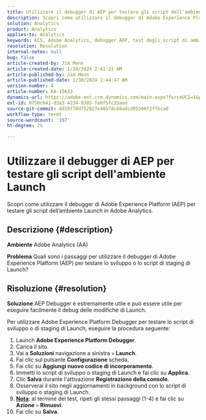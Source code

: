 ```yaml
---
title: Utilizzare il debugger di AEP per testare gli script dell'ambiente Launch
description: Scopri come utilizzare il debugger di Adobe Experience Platform (AEP) per testare gli script dell’ambiente Launch in Adobe Analytics.
solution: Analytics
product: Analytics
applies-to: Analytics
keywords: KCS, Adobe Analytics, debugger AEP, test degli script di ambiente Launch, Adobe Experience Platform, Procedura
resolution: Resolution
internal-notes: null
bug: false
article-created-by: Jim Menn
article-created-date: 1/30/2024 2:41:21 AM
article-published-by: Jim Menn
article-published-date: 1/30/2024 2:44:47 AM
version-number: 4
article-number: KA-15633
dynamics-url: https://adobe-ent.crm.dynamics.com/main.aspx?forceUCI=1&pagetype=entityrecord&etn=knowledgearticle&id=ae299c0a-19bf-ee11-9079-6045bd006268
exl-id: 0750c641-d3a3-4234-9305-fe6f5fc33aed
source-git-commit: dd19f78d752827e48b7dc68adcd95500f2ffbca0
workflow-type: tm+mt
source-wordcount: '197'
ht-degree: 2%

---
```


# Utilizzare il debugger di AEP per testare gli script dell&#39;ambiente Launch


Scopri come utilizzare il debugger di Adobe Experience Platform (AEP) per testare gli script dell’ambiente Launch in Adobe Analytics.

## Descrizione {#description}


<b>Ambiente</b>
Adobe Analytics (AA)

<b>Problema</b>
Quali sono i passaggi per utilizzare il debugger di Adobe Experience Platform (AEP) per testare lo sviluppo o lo script di staging di Launch?


## Risoluzione {#resolution}


<b>Soluzione</b>
AEP Debugger è estremamente utile e può essere utile per eseguire facilmente il debug delle modifiche di Launch.

Per utilizzare Adobe Experience Platform Debugger per testare lo script di sviluppo o di staging di Launch, eseguire la procedura seguente:

1. Launch <b>Adobe Experience Platform Debugger</b>.
2. Carica il sito.
3. Vai a <b>Soluzioni</b> navigazione a sinistra `>`  <b>Launch</b>.
4. Fai clic sul pulsante <b>Configurazione</b> scheda.
5. Fai clic su <b>Aggiungi nuovo codice di incorporamento</b>.
6. Immetti lo script di sviluppo o staging di Launch e fai clic su <b>Applica</b>.
7. Clic <b>Salva</b> durante l&#39;attivazione <b>Registrazione della console</b>.
8. Osserverai il sito negli aggiornamenti in background con lo script di sviluppo o staging di Launch.
9. <b><u>Nota</u></b>: al termine del test, ripeti gli stessi passaggi (1-4) e fai clic su <b>Azione</b> `>`  <b>Rimuovi</b>.
10. Fai clic su <b>Salva</b>.
